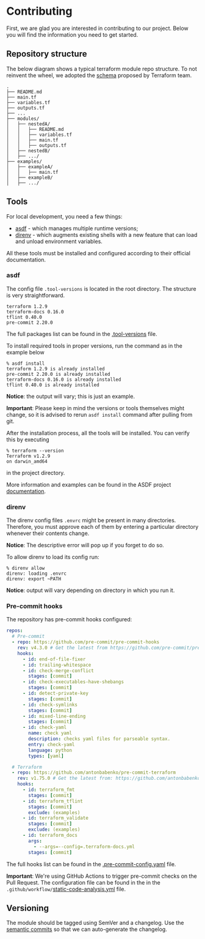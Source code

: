 # Contributing

First, we are glad you are interested in contributing to our project.
Below you will find the information you need to get started.

## Repository structure

The below diagram shows a typical terraform module repo structure. To not reinvent the wheel, we adopted the [schema](https://www.terraform.io/language/modules/develop/structure) proposed by Terraform team.

```
.
├── README.md
├── main.tf
├── variables.tf
├── outputs.tf
├── ...
├── modules/
│   ├── nestedA/
│   │   ├── README.md
│   │   ├── variables.tf
│   │   ├── main.tf
│   │   ├── outputs.tf
│   ├── nestedB/
│   ├── .../
├── examples/
│   ├── exampleA/
│   │   ├── main.tf
│   ├── exampleB/
│   ├── .../
```

## Tools

For local development, you need a few things:

- [asdf](https://asdf-vm.com/) - which manages multiple runtime versions;
- [direnv](https://direnv.net/) - which augments existing shells with a new feature that can load and unload environment variables.

All these tools must be installed and configured according to their official documentation.

### asdf

The config file `.tool-versions` is located in the root directory. The structure is very straightforward.

```shell
terraform 1.2.9
terraform-docs 0.16.0
tflint 0.40.0
pre-commit 2.20.0
```

The full packages list can be found in the [.tool-versions](.tool-versions) file.

To install required tools in proper versions, run the command as in the example below

```shell
% asdf install
terraform 1.2.9 is already installed
pre-commit 2.20.0 is already installed
terraform-docs 0.16.0 is already installed
tflint 0.40.0 is already installed
```
**Notice**: the output will vary; this is just an example.

**Important**: Please keep in mind the versions or tools themselves might change, so it is advised to rerun `asdf install` command after pulling from git.

After the installation process, all the tools will be installed. You can verify this by executing

```shell
% terraform --version
Terraform v1.2.9
on darwin_amd64
```

in the project directory.

More information and examples can be found in the ASDF project [documentation](https://asdf-vm.com/manage/plugins.html).

### direnv

The direnv config files `.envrc` might be present in many directories.
Therefore, you must approve each of them by entering a particular directory whenever their contents change.

**Notice**: The descriptive error will pop up if you forget to do so.

To allow direnv to load its config run:

```shell
% direnv allow
direnv: loading .envrc
direnv: export ~PATH
```
**Notice**: output will vary depending on directory in which you run it.

### Pre-commit hooks

The repository has pre-commit hooks configured:

```yaml
repos:
  # Pre-commit
  - repo: https://github.com/pre-commit/pre-commit-hooks
    rev: v4.3.0 # Get the latest from https://github.com/pre-commit/pre-commit-hooks/releases
    hooks:
      - id: end-of-file-fixer
      - id: trailing-whitespace
      - id: check-merge-conflict
        stages: [commit]
      - id: check-executables-have-shebangs
        stages: [commit]
      - id: detect-private-key
        stages: [commit]
      - id: check-symlinks
        stages: [commit]
      - id: mixed-line-ending
        stages: [commit]
      - id: check-yaml
        name: check yaml
        description: checks yaml files for parseable syntax.
        entry: check-yaml
        language: python
        types: [yaml]

  # Terraform
  - repo: https://github.com/antonbabenko/pre-commit-terraform
    rev: v1.75.0 # Get the latest from: https://github.com/antonbabenko/pre-commit-terraform/releases
    hooks:
      - id: terraform_fmt
        stages: [commit]
      - id: terraform_tflint
        stages: [commit]
        exclude: (examples)
      - id: terraform_validate
        stages: [commit]
        exclude: (examples)
      - id: terraform_docs
        args:
          - --args=--config=.terraform-docs.yml
        stages: [commit]
```

The full hooks list can be found in the [.pre-commit-config.yaml](.pre-commit-config.yaml) file.

**Important**: We're using GitHub Actions to trigger pre-commit checks on the Pull Request. The configuration file can be found in the in the `.github/workflow/`[static-code-analysis.yml](.github/workflow/static-code-analysis.yml) file.

## Versioning

The module should be tagged using SemVer and a changelog. Use the [semantic commits](https://www.conventionalcommits.org/en/v1.0.0/) so that we can auto-generate the changelog.
